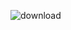 ![download](https://user-images.githubusercontent.com/101372401/188295602-9c5fa5af-8496-404a-b456-96b632e8baca.png)

